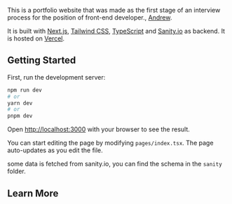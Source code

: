 This is a portfolio website that was made as the first stage of an interview process for the position of front-end developer., [Andrew](https://andreyscott.vercel.app).

It is built with [Next.js](https://nextjs.org/), [Tailwind CSS](https://tailwindcss.com/), [TypeScript](https://www.typescriptlang.org/) and [Sanity.io](https://www.sanity.io) as backend. It is hosted on [Vercel](https://vercel.com/).

## Getting Started

First, run the development server:

```bash
npm run dev
# or
yarn dev
# or
pnpm dev
```

Open [http://localhost:3000](http://localhost:3000) with your browser to see the result.

You can start editing the page by modifying `pages/index.tsx`. The page auto-updates as you edit the file.

some data is fetched from sanity.io, you can find the schema in the `sanity` folder.

## Learn More
